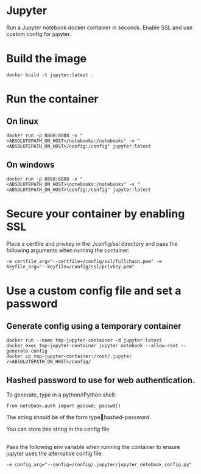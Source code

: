 # Jupyter
Run a Jupyter notebook docker container in seconds. Enable SSL and use custom config for jupyter.

# Build the image
```
docker build -t jupyter:latest .
```
# Run the container
## On linux
```
docker run -p 8888:8888 -v "<ABSOLUTEPATH_ON_HOST>/notebooks:/notebooks" -v "<ABSOLUTEPATH_ON_HOST>/config:/config" jupyter:latest
```

## On windows
```
docker run -p 8888:8888 -v "<ABSOLUTEPATH_ON_HOST>\notebooks:/notebooks" -v "<ABSOLUTEPATH_ON_HOST>\config:/config" jupyter:latest
```

# Secure your container by enabling SSL
Place a certfile and privkey in the ./config/ssl directory and pass the following arguments when running the container:

```
-e certfile_arg="--certfile=/config/ssl/fullchain.pem" -e keyfile_arg="--keyfile=/config/ssl/privkey.pem"
```

# Use a custom config file and set a password
## Generate config using a temporary container

```
docker run --name tmp-jupyter-container -d jupyter:latest
docker exec tmp-jupyter-container jupyter notebook --allow-root --generate-config
docker cp tmp-jupyter-container:/root/.jupyter /<ABSOLUTEPATH_ON_HOST>/config/
```

## Hashed password to use for web authentication.

To generate, type in a python/IPython shell:
```
from notebook.auth import passwd; passwd()
```
The string should be of the form type:salt:hashed-password.

You can store this string in the config file

## 
Pass the following env variable when running the container to ensure jupyter uses the alternative config file:
```
-e config_arg="--config=/config/.jupyter/jupyter_notebook_config.py"
```
